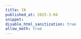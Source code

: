 ```yaml
---
title: 7A
published_at: 2025-3-04
snippet: 
disable_html_sanitization: true
allow_math: true
---
```

